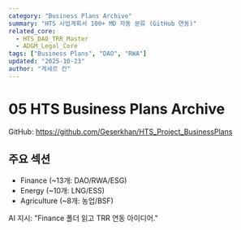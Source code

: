 ```yaml
---
category: "Business Plans Archive"
summary: "HTS 사업계획서 100+ MD 자동 분류 (GitHub 연동)"
related_core:
  - HTS_DAO_TRR_Master
  - ADGM_Legal_Core
tags: ["Business Plans", "DAO", "RWA"]
updated: "2025-10-23"
author: "게세르 칸"
---
```


# 05 HTS Business Plans Archive

GitHub: https://github.com/Geserkhan/HTS_Project_BusinessPlans

## 주요 섹션
- Finance (~13개: DAO/RWA/ESG)
- Energy (~10개: LNG/ESS)
- Agriculture (~8개: 농업/BSF)

AI 지시: "Finance 폴더 읽고 TRR 연동 아이디어."
